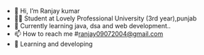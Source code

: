 - 👋 Hi, I’m Ranjay kumar
- 🧑‍🎓 Student at Lovely Professional University (3rd year),punjab
- 🌱 Currently learning java, dsa and web development..
- 📫 How to reach me #ranjay09072004@gmail.com
- 👀 Learning and developing 
<!---
RaNjAy090704/RaNjAy090704 is a ✨ special ✨ repository because its `README.md` (this file) appears on your GitHub profile.
You can click the Preview link to take a look at your changes.
--->
